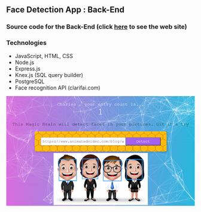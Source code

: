 ## Face Detection App : Back-End

### Source code for the Back-End (click [here](https://fd-smart-brain.herokuapp.com/) to see the web site)

### Technologies

  - JavaScript, HTML, CSS
  - Node.js
  - Express.js
  - Knex.js (SQL query builder)
  - PostgreSQL
  - Face recognition API (clarifai.com)

![](./usage.png)
